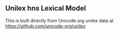 Unilex hns Lexical Model
----------------------

This is built directly from Unicode.org unilex data at
https://github.com/unicode-org/unilex
